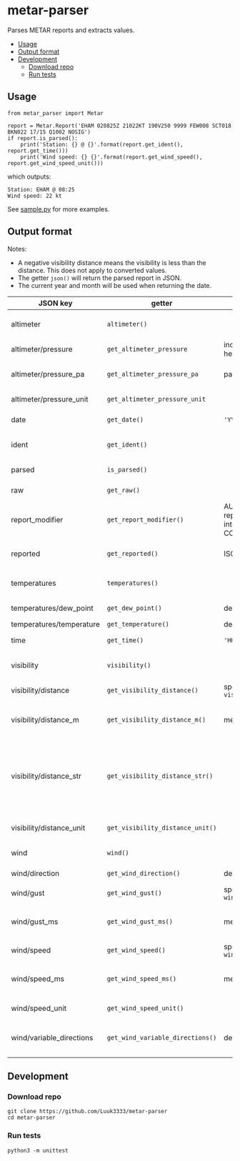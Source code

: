 # metar-parser
Parses METAR reports and extracts values.

- [Usage](#usage)
- [Output format](#output-format)
- [Development](#development)
    - [Download repo](#download-repo)
    - [Run tests](#run-tests)

## Usage
```
from metar_parser import Metar

report = Metar.Report('EHAM 020825Z 21022KT 190V250 9999 FEW008 SCT018 BKN022 17/15 Q1002 NOSIG')
if report.is_parsed():
    print('Station: {} @ {}'.format(report.get_ident(), report.get_time()))
    print('Wind speed: {} {}'.format(report.get_wind_speed(), report.get_wind_speed_unit()))
```
which outputs:
```
Station: EHAM @ 08:25
Wind speed: 22 kt
```
See [sample.py](sample.py) for more examples.

## Output format
Notes:
- A negative visibility distance means the visibility is less than the distance. This does not apply to converted values.
- The getter `json()` will return the parsed report in JSON.
- The current year and month will be used when returning the date.

| **JSON key** | **getter** | **unit** | **datatype** | **description** |
|-|-|-|-|-|
| altimeter | `altimeter()` |  | object | contains altimeter data |
| altimeter/pressure | `get_altimeter_pressure` | inches of mercury or hectopascal | int or float | pressure at station
| altimeter/pressure_pa | `get_altimeter_pressure_pa` | pascal | float | converted pressure to pascal
| altimeter/pressure_unit | `get_altimeter_pressure_unit` | | string | unit of pressure
| date | `get_date()` | `'YYYY-MM-DD'` | string | date of report |
| ident | `get_ident()` |  | string | weather station identifier |
| parsed | `is_parsed()` |  | boolean | parsed status |
| raw | `get_raw()` |  | string | input METAR |
| report_modifier | `get_report_modifier()` | AUTO=a fully automated report with no human intervention or oversight, COR=a corrected report | string |  |
| reported | `get_reported()` | ISO 8601 | string | date and time of report |
| temperatures | `temperatures()` |  | object | contains temperature data |
| temperatures/dew_point | `get_dew_point()` | degrees Celsius | int | dew point temperature |
| temperatures/temperature | `get_temperature()` | degrees Celsius | int | temperature |
| time | `get_time()` | `'HH:MM'` | string | time of report |
| visibility | `visibility()` |  | object | contains visibility data |
| visibility/distance | `get_visibility_distance()` | specified by `visibility/distance_unit` | int | visibility distance |
| visibility/distance_m | `get_visibility_distance_m()` | meters | int or float | converted visibility distance in meters |
| visibility/distance_str | `get_visibility_distance_str()` | | string | visibility including 'less than' symbol and unit if applicable, retaining fractions |
| visibility/distance_unit | `get_visibility_distance_unit()` |  | int | unit of visibility distance |
| wind | `wind()` |  | object | contains wind data |
| wind/direction | `get_wind_direction()` | degrees or `'VRB'` | int or string | wind direction |
| wind/gust | `get_wind_gust()` | specified by `wind/speed_unit` | int | gust speed |
| wind/gust_ms | `get_wind_gust_ms()` | meters per second | int or float | converted gust speed in meters per second |
| wind/speed | `get_wind_speed()` | specified by `wind/speed_unit` | int | wind speed |
| wind/speed_ms | `get_wind_speed_ms()` | meters per second | int or float | converted wind speed in meters per second |
| wind/speed_unit | `get_wind_speed_unit()` |  | int | unit of wind speed |
| wind/variable_directions | `get_wind_variable_directions()` | degrees | list | contains variable wind directions |

## Development
### Download repo
```
git clone https://github.com/Luuk3333/metar-parser
cd metar-parser
```
### Run tests
```
python3 -m unittest
```
